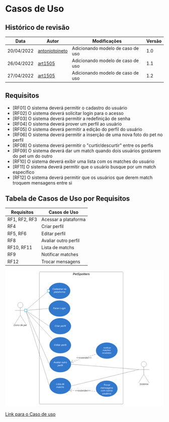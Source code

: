 # Casos de Uso
## Histórico de revisão
| Data       | Autor                                        | Modificações                      | Versão |
| ---------- | -------------------------------------------- | --------------------------------- | ------ |
| 20/04/2022 | [antoniotoineto](https://github.com/antoniotoineto) | Adicionando modelo de caso de uso | 1.0 |
| 26/04/2022 | [art1505](https://github.com/art1505) | Adicionando modelo de caso de uso | 1.1|
| 27/04/2022 | [art1505](https://github.com/art1505) | Adicionando modelo de caso de uso | 1.2|

## Requisitos 
* [RF01] O sistema deverá permitir o cadastro do usuário
* [RF02] O sistema deverá solicitar login para o acesso
* [RF03] O sistema deverá permitir a redefinição de senha
* [RF04] O sistema deverá prover um perfil ao usuário
* [RF05] O sistema deverá permitir a edição do perfil do usuário
* [RF06] O sistema deverá permitir a inserção de uma nova foto do pet no perfil
* [RF08] O sistema deverá permitir o "curtir/descurtir" entre os perfis
* [RF09] O sistema deverá dar um match quando dois usuários gostarem do pet um do outro
* [RF10] O sistema deverá exibir uma lista com os matches do usuário
* [RF11] O sistema deverá permitir que o usuário busque por um match específico
* [RF12] O sistema deverá permitir que os usuários que derem match troquem mensagens entre si 

## Tabela de Casos de Uso por Requisitos
| Requisitos | Casos de Uso |
|---|---|
| RF1, RF2, RF3 | Acessar a plataforma |
| RF4 | Criar perfil |
| RF5, RF6 | Editar perfil |
| RF8 | Avaliar outro perfil |
| RF10, RF11 | Lista de matchs | 
| RF9 | Notificar matches | 
| RF12 | Trocar mensagens | 

<img src="./docs/Unidade_5/assets/ModeloUseCase.PNG" alt="drawing" width="700"/>

[Link para o Caso de uso](https://lucid.app/lucidchart/c4d571e6-094a-4be3-ab39-0a694e252935/edit?beaconFlowId=E1292F59395CAA4E&page=.Q4MUjXso07N&invitationId=inv_63b98f12-242e-4861-8c55-32954a99b37a#)
